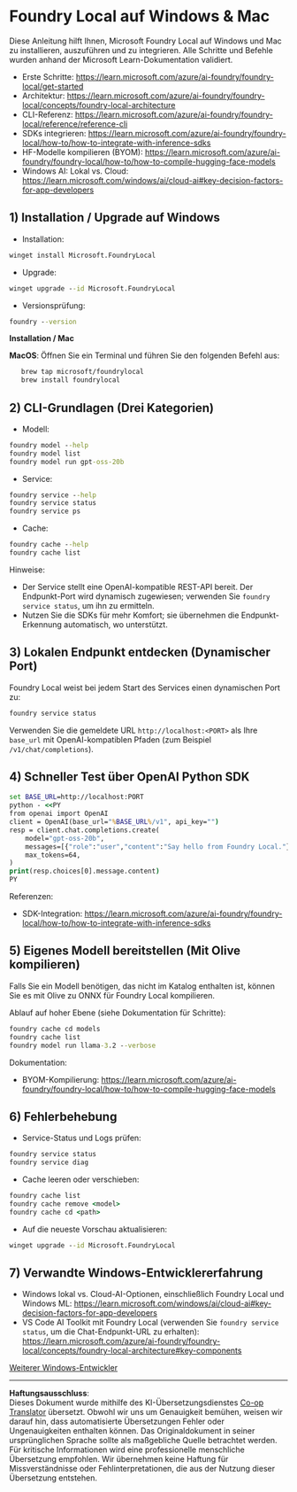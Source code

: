 <!--
CO_OP_TRANSLATOR_METADATA:
{
  "original_hash": "ba4a0e432e3b6bfed9026383b0b56cf4",
  "translation_date": "2025-10-02T11:00:23+00:00",
  "source_file": "Module07/foundrylocal.md",
  "language_code": "de"
}
-->
# Foundry Local auf Windows & Mac

Diese Anleitung hilft Ihnen, Microsoft Foundry Local auf Windows und Mac zu installieren, auszuführen und zu integrieren. Alle Schritte und Befehle wurden anhand der Microsoft Learn-Dokumentation validiert.

- Erste Schritte: https://learn.microsoft.com/azure/ai-foundry/foundry-local/get-started
- Architektur: https://learn.microsoft.com/azure/ai-foundry/foundry-local/concepts/foundry-local-architecture
- CLI-Referenz: https://learn.microsoft.com/azure/ai-foundry/foundry-local/reference/reference-cli
- SDKs integrieren: https://learn.microsoft.com/azure/ai-foundry/foundry-local/how-to/how-to-integrate-with-inference-sdks
- HF-Modelle kompilieren (BYOM): https://learn.microsoft.com/azure/ai-foundry/foundry-local/how-to/how-to-compile-hugging-face-models
- Windows AI: Lokal vs. Cloud: https://learn.microsoft.com/windows/ai/cloud-ai#key-decision-factors-for-app-developers

## 1) Installation / Upgrade auf Windows

- Installation:
```cmd
winget install Microsoft.FoundryLocal
```
- Upgrade:
```cmd
winget upgrade --id Microsoft.FoundryLocal
```
- Versionsprüfung:
```cmd
foundry --version
```
     
**Installation / Mac**

**MacOS**: 
Öffnen Sie ein Terminal und führen Sie den folgenden Befehl aus:
```bash
   brew tap microsoft/foundrylocal
   brew install foundrylocal
```

## 2) CLI-Grundlagen (Drei Kategorien)

- Modell:
```cmd
foundry model --help
foundry model list
foundry model run gpt-oss-20b
```
- Service:
```cmd
foundry service --help
foundry service status
foundry service ps
```
- Cache:
```cmd
foundry cache --help
foundry cache list
```

Hinweise:
- Der Service stellt eine OpenAI-kompatible REST-API bereit. Der Endpunkt-Port wird dynamisch zugewiesen; verwenden Sie `foundry service status`, um ihn zu ermitteln.
- Nutzen Sie die SDKs für mehr Komfort; sie übernehmen die Endpunkt-Erkennung automatisch, wo unterstützt.

## 3) Lokalen Endpunkt entdecken (Dynamischer Port)

Foundry Local weist bei jedem Start des Services einen dynamischen Port zu:
```cmd
foundry service status
```
Verwenden Sie die gemeldete URL `http://localhost:<PORT>` als Ihre `base_url` mit OpenAI-kompatiblen Pfaden (zum Beispiel `/v1/chat/completions`).

## 4) Schneller Test über OpenAI Python SDK

```cmd
set BASE_URL=http://localhost:PORT
python - <<PY
from openai import OpenAI
client = OpenAI(base_url="%BASE_URL%/v1", api_key="")
resp = client.chat.completions.create(
    model="gpt-oss-20b",
    messages=[{"role":"user","content":"Say hello from Foundry Local."}],
    max_tokens=64,
)
print(resp.choices[0].message.content)
PY
```
Referenzen:
- SDK-Integration: https://learn.microsoft.com/azure/ai-foundry/foundry-local/how-to/how-to-integrate-with-inference-sdks

## 5) Eigenes Modell bereitstellen (Mit Olive kompilieren)

Falls Sie ein Modell benötigen, das nicht im Katalog enthalten ist, können Sie es mit Olive zu ONNX für Foundry Local kompilieren.

Ablauf auf hoher Ebene (siehe Dokumentation für Schritte):
```cmd
foundry cache cd models
foundry cache list
foundry model run llama-3.2 --verbose
```
Dokumentation:
- BYOM-Kompilierung: https://learn.microsoft.com/azure/ai-foundry/foundry-local/how-to/how-to-compile-hugging-face-models

## 6) Fehlerbehebung

- Service-Status und Logs prüfen:
```cmd
foundry service status
foundry service diag
```
- Cache leeren oder verschieben:
```cmd
foundry cache list
foundry cache remove <model>
foundry cache cd <path>
```
- Auf die neueste Vorschau aktualisieren:
```cmd
winget upgrade --id Microsoft.FoundryLocal
```

## 7) Verwandte Windows-Entwicklererfahrung

- Windows lokal vs. Cloud-AI-Optionen, einschließlich Foundry Local und Windows ML:
  https://learn.microsoft.com/windows/ai/cloud-ai#key-decision-factors-for-app-developers
- VS Code AI Toolkit mit Foundry Local (verwenden Sie `foundry service status`, um die Chat-Endpunkt-URL zu erhalten):
  https://learn.microsoft.com/azure/ai-foundry/foundry-local/concepts/foundry-local-architecture#key-components

[Weiterer Windows-Entwickler](./windowdeveloper.md)

---

**Haftungsausschluss**:  
Dieses Dokument wurde mithilfe des KI-Übersetzungsdienstes [Co-op Translator](https://github.com/Azure/co-op-translator) übersetzt. Obwohl wir uns um Genauigkeit bemühen, weisen wir darauf hin, dass automatisierte Übersetzungen Fehler oder Ungenauigkeiten enthalten können. Das Originaldokument in seiner ursprünglichen Sprache sollte als maßgebliche Quelle betrachtet werden. Für kritische Informationen wird eine professionelle menschliche Übersetzung empfohlen. Wir übernehmen keine Haftung für Missverständnisse oder Fehlinterpretationen, die aus der Nutzung dieser Übersetzung entstehen.